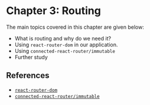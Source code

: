 # Chapter 3: Routing

The main topics covered in this chapter are given below:

- What is routing and why do we need it?
- Using `react-router-dom` in our application.
- Using `connected-react-router/immutable`
- Further study

## References

- [`react-router-dom`](https://github.com/ReactTraining/react-router/tree/master/packages/react-router-dom)
- [`connected-react-router/immutable`](https://github.com/supasate/connected-react-router)
